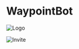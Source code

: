 # WaypointBot
![Logo](https://cdn.discordapp.com/app-icons/1214331410194632715/34f5e77e9b0b44b49aa782f6731d213f.png)

![Invite](https://discord.com/oauth2/authorize?client_id=1214331410194632715)
